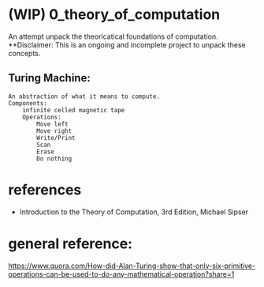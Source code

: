 # (WIP) 0_theory_of_computation
An attempt unpack the theoricatical foundations of computation.
**Disclaimer: This is an ongoing and incomplete project to unpack these concepts.

## Turing Machine:
    An abstraction of what it means to compute.
    Components:
        infinite celled magnetic tape
        Operations:
            Move left
            Move right
            Write/Print 
            Scan 
            Erase
            Do nothing
# references
* Introduction to the Theory of Computation, 3rd Edition, Michael Sipser

# general reference:
https://www.quora.com/How-did-Alan-Turing-show-that-only-six-primitive-operations-can-be-used-to-do-any-mathematical-operation?share=1
